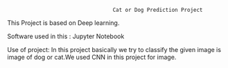                                       Cat or Dog Prediction Project
This Project is based on Deep learning.

Software used in this : Jupyter Notebook

Use of project: In this project basically we try to classify the given image is image of dog or cat.We used CNN in this project for image. 

